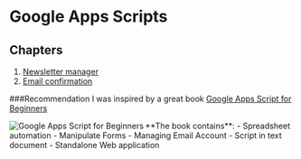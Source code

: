 # Google Apps Scripts

## Chapters
1. [Newsletter manager](https://github.com/Kibo/google_apps_scripts/tree/master/NewsletterManager)
2. [Email confirmation](https://github.com/Kibo/google_apps_scripts/tree/master/EmailConfirmation)

###Recommendation
I was inspired by a great book [Google Apps Script for Beginners](http://bit.ly/OBwIqz)<br>

<img align="left" src="http://dgdsbygo8mp3h.cloudfront.net/sites/default/files/imagecache/productview_larger/2177OT_Google%20Apps.jpg" alt="Google Apps Script for Beginners">
**The book contains**:
- Spreadsheet automation
- Manipulate Forms
- Managing Email Account
- Script in text document
- Standalone Web application
